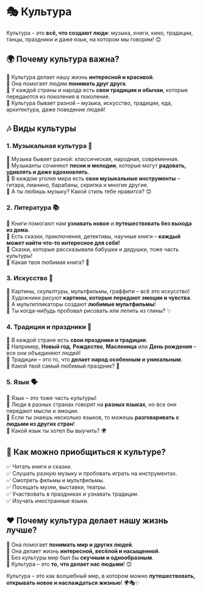 # 🎭 Культура  

Культура – это **всё, что создают люди**: музыка, книги, кино, традиции, танцы, праздники и даже язык, на котором мы говорим! 😊

## 🌍 Почему культура важна?  
🔹 Культура делает нашу жизнь **интересной и красивой**.  
🔹 Она помогает людям **понимать друг друга**.  
🔹 У каждой страны и народа есть **свои традиции и обычаи**, которые передаются из поколения в поколение.  
🔹 Культура бывает разной – музыка, искусство, традиции, еда, архитектура, даже поведение людей!  

## 🎶 Виды культуры  

### **1. Музыкальная культура 🎵**  
🔹 Музыка бывает разной: классическая, народная, современная.  
🔹 Музыканты сочиняют **песни и мелодии**, которые могут **радовать, удивлять и даже вдохновлять**.  
🔹 В каждом уголке мира есть **свои музыкальные инструменты** – гитара, пианино, барабаны, скрипка и многие другие.  
🔹 А ты любишь музыку? Какой стиль тебе нравится? 😊  

### **2. Литература 📚**  
🔹 Книги помогают нам **узнавать новое** и **путешествовать без выхода из дома**.  
🔹 Есть сказки, приключения, детективы, научные книги – **каждый может найти что-то интересное для себя!**  
🔹 Сказки, которые рассказывали бабушки и дедушки, тоже часть культуры!  
🔹 Какая твоя любимая книга? 📖  

### **3. Искусство 🎨**  
🔹 Картины, скульптуры, мультфильмы, граффити – всё это искусство!  
🔹 Художники рисуют **картины, которые передают эмоции и чувства**.  
🔹 А мультипликаторы создают **любимые мультфильмы**!  
🔹 Ты когда-нибудь пробовал рисовать или лепить из глины? ✨  

### **4. Традиции и праздники 🎉**  
🔹 В каждой стране есть **свои праздники и традиции**.  
🔹 Например, **Новый год**, **Рождество**, **Масленица** или **День рождения** – все они объединяют людей!  
🔹 Традиции – это то, что **делает народ особенным и уникальным**.  
🔹 Какой твой самый любимый праздник? 🎊  

### **5. Язык 🗣**  
🔹 Язык – это тоже часть культуры!  
🔹 Люди в разных странах говорят на **разных языках**, но все они передают мысли и эмоции.  
🔹 Если ты знаешь несколько языков, то можешь **разговаривать с людьми из других стран**!  
🔹 Какой язык ты хотел бы выучить? 🌍  

## 🤔 Как можно приобщиться к культуре?  
✅ Читать книги и сказки.  
✅ Слушать разную музыку и пробовать играть на инструментах.  
✅ Смотреть фильмы и мультфильмы.  
✅ Посещать музеи, выставки, театры.  
✅ Участвовать в праздниках и узнавать традиции.  
✅ Изучать иностранные языки.  

## ❤️ Почему культура делает нашу жизнь лучше?  
🔹 Она помогает **понимать мир и других людей**.  
🔹 Она делает жизнь **интересной, весёлой и насыщенной**.  
🔹 Без культуры мир был бы **скучным и однообразным**.  
🔹 Культура – это **то, что делает нас людьми**!  😊  

Культура – это как волшебный мир, в котором можно **путешествовать, открывать новое и наслаждаться жизнью**! 🌍🎭✨

